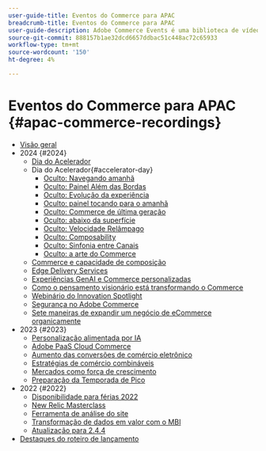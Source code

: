 ```yaml
---
user-guide-title: Eventos do Commerce para APAC
breadcrumb-title: Eventos do Commerce para APAC
user-guide-description: Adobe Commerce Events é uma biblioteca de vídeos na qual especialistas e colegas compartilham suas ideias e ideias sobre como usar o Adobe Commerce.
source-git-commit: 888157b1ae32dcd6657ddbac51c448ac72c65933
workflow-type: tm+mt
source-wordcount: '150'
ht-degree: 4%

---
```



# Eventos do Commerce para APAC {#apac-commerce-recordings}

+ [Visão geral](overview.md)
+ 2024 {#2024}
   + [Dia do Acelerador](2024/accelerator-day/overview.md)
   + Dia do Acelerador{#accelerator-day}
      + [Oculto: Navegando amanhã](./2024/accelerator-day/navigating-tomorrow.md)
      + [Oculto: Painel Além das Bordas](./2024/accelerator-day/panel-beyond-borders.md)
      + [Oculto: Evolução da experiência](./2024/accelerator-day/experience-evolution.md)
      + [Oculto: painel tocando para o amanhã](./2024/accelerator-day/panel-tapping-into-tomorrow.md)
      + [Oculto: Commerce de última geração](./2024/accelerator-day/next-gen-commerce.md)
      + [Oculto: abaixo da superfície](./2024/accelerator-day/beneath-the-surface.md)
      + [Oculto: Velocidade Relâmpago](./2024/accelerator-day/lightning-speed.md)
      + [Oculto: Composability](./2024/accelerator-day/composability.md)
      + [Oculto: Sinfonia entre Canais](./2024/accelerator-day/cross-channel-symphony.md)
      + [Oculto: a arte do Commerce](./2024/accelerator-day/the-art-of-commerce.md)
   + [Commerce e capacidade de composição](2024/commerce-and-composability.md)
   + [Edge Delivery Services](2024/edge-delivery-services.md)
   + [Experiências GenAI e Commerce personalizadas](2024/personalised-commerce-experiences.md)
   + [Como o pensamento visionário está transformando o Commerce](2024/visionary-thinking.md)
   + [Webinário do Innovation Spotlight](2024/innovation-spotlight.md)
   + [Segurança no Adobe Commerce](2024/security-overview.md)
   + [Sete maneiras de expandir um negócio de eCommerce organicamente](2024/grow-ecommerce-business.md)
+ 2023 {#2023}
   + [Personalização alimentada por IA](2023/ai-personalisation.md)
   + [Adobe PaaS Cloud Commerce](2023/adobes-paas-cloud-commerce.md)
   + [Aumento das conversões de comércio eletrônico](2023/ecommerce-conversions.md)
   + [Estratégias de comércio combináveis](2023/composable-commerce.md)
   + [Mercados como força de crescimento](2023/marketplaces.md)
   + [Preparação da Temporada de Pico](2023/peak-season-prep.md)
+ 2022 {#2022}
   + [Disponibilidade para férias 2022](2022/holiday.md)
   + [New Relic Masterclass](2022/new-relic.md)
   + [Ferramenta de análise do site](2022/analysis-tool.md)
   + [Transformação de dados em valor com o MBI](2022/mbi.md)
   + [Atualização para 2.4.4](2022/upgrade.md)
+ [Destaques do roteiro de lançamento](release-highlights.md)

<!--+ Commerce Events {#commerce-events}
  + [Overview](commerce-events/overview.md)
  + 2022 {#2022}
    + [Top Tips and Tricks for Adobe Campaign Standard](customer-journeys/2022/tips-and-tricks.md)
    + [Develop and customize data models in Adobe [!DNL Campaign Classic]](customer-journeys/2022/data-models.md)

+ Data and insights {#commerce-release-updates}
  + [Overview](commerce-release-updates/overview.md)
  + 2022 {#2022}
    + [Innovations and trends](data-and-insights/2022/innovations.md)
    + [Sensei and Analysis Workspace](data-and-insights/2022/sensei.md)
    + [Personalize and automate with Adobe Target](data-and-insights/2022/personalize.md)
    + [Analytics and Target applications for Mobile and Apps](data-and-insights/2022/mobile-and-apps.md)
    + [Cross Device Analytics and Customer Journey Analytics](data-and-insights/2022/cross-device-analytics.md) -->